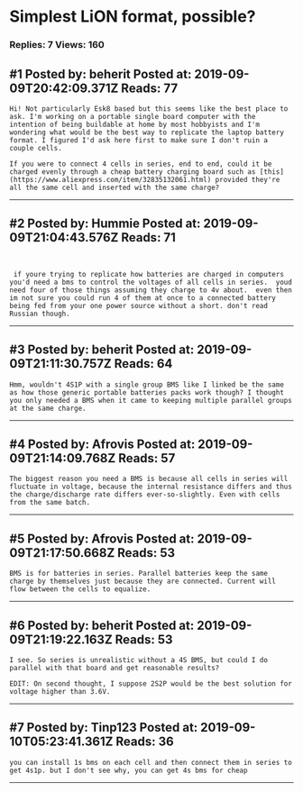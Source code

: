 # Simplest LiON format, possible?

### Replies: 7 Views: 160

## \#1 Posted by: beherit Posted at: 2019-09-09T20:42:09.371Z Reads: 77

```
Hi! Not particularly Esk8 based but this seems like the best place to ask. I'm working on a portable single board computer with the intention of being buildable at home by most hobbyists and I'm wondering what would be the best way to replicate the laptop battery format. I figured I'd ask here first to make sure I don't ruin a couple cells.

If you were to connect 4 cells in series, end to end, could it be charged evenly through a cheap battery charging board such as [this](https://www.aliexpress.com/item/32835132061.html) provided they're all the same cell and inserted with the same charge?
```

---
## \#2 Posted by: Hummie Posted at: 2019-09-09T21:04:43.576Z Reads: 71

```


 if youre trying to replicate how batteries are charged in computers you'd need a bms to control the voltages of all cells in series.  youd need four of those things assuming they charge to 4v about.  even then im not sure you could run 4 of them at once to a connected battery being fed from your one power source without a short. don't read Russian though.
```

---
## \#3 Posted by: beherit Posted at: 2019-09-09T21:11:30.757Z Reads: 64

```
Hmm, wouldn't 4S1P with a single group BMS like I linked be the same as how those generic portable batteries packs work though? I thought you only needed a BMS when it came to keeping multiple parallel groups at the same charge.
```

---
## \#4 Posted by: Afrovis Posted at: 2019-09-09T21:14:09.768Z Reads: 57

```
The biggest reason you need a BMS is because all cells in series will fluctuate in voltage, because the internal resistance differs and thus the charge/discharge rate differs ever-so-slightly. Even with cells from the same batch.
```

---
## \#5 Posted by: Afrovis Posted at: 2019-09-09T21:17:50.668Z Reads: 53

```
BMS is for batteries in series. Parallel batteries keep the same charge by themselves just because they are connected. Current will flow between the cells to equalize.
```

---
## \#6 Posted by: beherit Posted at: 2019-09-09T21:19:22.163Z Reads: 53

```
I see. So series is unrealistic without a 4S BMS, but could I do parallel with that board and get reasonable results?

EDIT: On second thought, I suppose 2S2P would be the best solution for voltage higher than 3.6V.
```

---
## \#7 Posted by: Tinp123 Posted at: 2019-09-10T05:23:41.361Z Reads: 36

```
you can install 1s bms on each cell and then connect them in series to get 4s1p. but I don't see why, you can get 4s bms for cheap
```

---
